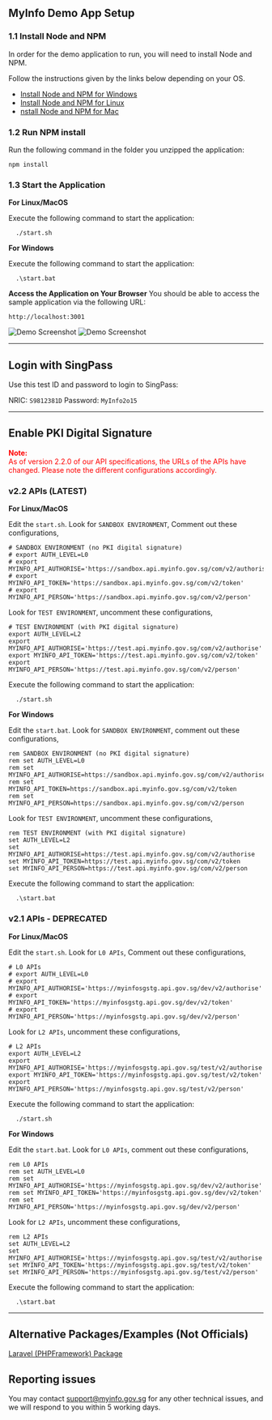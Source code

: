 ## MyInfo Demo App Setup

### 1.1 Install Node and NPM

In order for the demo application to run, you will need to install Node and NPM.

Follow the instructions given by the links below depending on your OS.

- [Install Node and NPM for Windows](http://blog.teamtreehouse.com/install-node-js-npm-windows)
- [Install Node and NPM for Linux](http://blog.teamtreehouse.com/install-node-js-npm-linux)
- [nstall Node and NPM for Mac](http://blog.teamtreehouse.com/install-node-js-npm-mac)


### 1.2 Run NPM install

Run the following command in the folder you unzipped the application:
```
npm install
```

### 1.3 Start the Application

**For Linux/MacOS**

Execute the following command to start the application:
```
  ./start.sh
```


**For Windows**

Execute the following command to start the application:
```
  .\start.bat
```


**Access the Application on Your Browser**
You should be able to access the sample application via the following URL:

```
http://localhost:3001
```

![Demo Screenshot](screenshot_main.png)
![Demo Screenshot](screenshot_form.png)

---
## Login with SingPass

Use this test ID and password to login to SingPass:

NRIC: ``S9812381D``
Password: ``MyInfo2o15``

---
## Enable PKI Digital Signature

<span style="color:red">
<strong>Note:</strong> <br>
As of version 2.2.0 of our API specifications, the URLs of the APIs have changed.
Please note the different configurations accordingly.
</span>


### v2.2 APIs (LATEST)

**For Linux/MacOS**

Edit the ``start.sh``. Look for ``SANDBOX ENVIRONMENT``, Comment out these configurations,
```
# SANDBOX ENVIRONMENT (no PKI digital signature)
# export AUTH_LEVEL=L0
# export MYINFO_API_AUTHORISE='https://sandbox.api.myinfo.gov.sg/com/v2/authorise'
# export MYINFO_API_TOKEN='https://sandbox.api.myinfo.gov.sg/com/v2/token'
# export MYINFO_API_PERSON='https://sandbox.api.myinfo.gov.sg/com/v2/person'
```

Look for ``TEST ENVIRONMENT``, uncomment these configurations,
```
# TEST ENVIRONMENT (with PKI digital signature)
export AUTH_LEVEL=L2
export MYINFO_API_AUTHORISE='https://test.api.myinfo.gov.sg/com/v2/authorise'
export MYINFO_API_TOKEN='https://test.api.myinfo.gov.sg/com/v2/token'
export MYINFO_API_PERSON='https://test.api.myinfo.gov.sg/com/v2/person'
```
Execute the following command to start the application:
```
  ./start.sh
```

**For Windows**

Edit the ``start.bat``. Look for ``SANDBOX ENVIRONMENT``, comment out these configurations,
```
rem SANDBOX ENVIRONMENT (no PKI digital signature)
rem set AUTH_LEVEL=L0
rem set MYINFO_API_AUTHORISE=https://sandbox.api.myinfo.gov.sg/com/v2/authorise
rem set MYINFO_API_TOKEN=https://sandbox.api.myinfo.gov.sg/com/v2/token
rem set MYINFO_API_PERSON=https://sandbox.api.myinfo.gov.sg/com/v2/person
```
Look for ``TEST ENVIRONMENT``, uncomment these configurations,
```
rem TEST ENVIRONMENT (with PKI digital signature)
set AUTH_LEVEL=L2
set MYINFO_API_AUTHORISE=https://test.api.myinfo.gov.sg/com/v2/authorise
set MYINFO_API_TOKEN=https://test.api.myinfo.gov.sg/com/v2/token
set MYINFO_API_PERSON=https://test.api.myinfo.gov.sg/com/v2/person
```
Execute the following command to start the application:
```
  .\start.bat
```

### v2.1 APIs - DEPRECATED

**For Linux/MacOS**

Edit the ``start.sh``. Look for ``L0 APIs``, Comment out these configurations,
```
# L0 APIs
# export AUTH_LEVEL=L0
# export MYINFO_API_AUTHORISE='https://myinfosgstg.api.gov.sg/dev/v2/authorise'
# export MYINFO_API_TOKEN='https://myinfosgstg.api.gov.sg/dev/v2/token'
# export MYINFO_API_PERSON='https://myinfosgstg.api.gov.sg/dev/v2/person'
```
Look for ``L2 APIs``, uncomment these configurations,
```
# L2 APIs
export AUTH_LEVEL=L2
export MYINFO_API_AUTHORISE='https://myinfosgstg.api.gov.sg/test/v2/authorise'
export MYINFO_API_TOKEN='https://myinfosgstg.api.gov.sg/test/v2/token'
export MYINFO_API_PERSON='https://myinfosgstg.api.gov.sg/test/v2/person'
```
Execute the following command to start the application:
```
  ./start.sh
```

**For Windows**

Edit the ``start.bat``. Look for ``L0 APIs``, comment out these configurations,
```
rem L0 APIs
rem set AUTH_LEVEL=L0
rem set MYINFO_API_AUTHORISE='https://myinfosgstg.api.gov.sg/dev/v2/authorise'
rem set MYINFO_API_TOKEN='https://myinfosgstg.api.gov.sg/dev/v2/token'
rem set MYINFO_API_PERSON='https://myinfosgstg.api.gov.sg/dev/v2/person'
```
Look for ``L2 APIs``, uncomment these configurations,
```
rem L2 APIs
set AUTH_LEVEL=L2
set MYINFO_API_AUTHORISE='https://myinfosgstg.api.gov.sg/test/v2/authorise'
set MYINFO_API_TOKEN='https://myinfosgstg.api.gov.sg/test/v2/token'
set MYINFO_API_PERSON='https://myinfosgstg.api.gov.sg/test/v2/person'
```
Execute the following command to start the application:
```
  .\start.bat
```

---

## Alternative Packages/Examples (Not Officials)
[Laravel (PHPFramework) Package](https://github.com/carro-public/myinfo)

## Reporting issues

You may contact [support@myinfo.gov.sg](mailto:support@myinfo.gov.sg) for any other technical issues, and we will respond to you within 5 working days.
